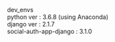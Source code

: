 dev_envs  
python ver : 3.6.8 (using Anaconda)  
django ver : 2.1.7  
social-auth-app-django : 3.1.0  
